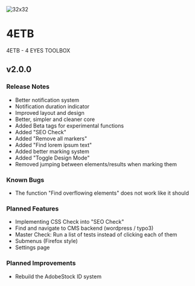 ![32x32](https://user-images.githubusercontent.com/83889147/225018833-68d5fe18-6036-45eb-937c-1565ce9c9a51.png)

# 4ETB

4ETB - 4 EYES TOOLBOX

## v2.0.0

### Release Notes

- Better notification system
- Notification duration indicator
- Improved layout and design
- Better, simpler and cleaner core
- Added Beta tags for experimental functions
- Added "SEO Check"
- Added "Remove all markers"
- Added "Find lorem ipsum text"
- Added better marking system
- Added "Toggle Design Mode"
- Removed jumping between elements/results when marking them

### Known Bugs

- The function "Find overflowing elements" does not work like it should

### Planned Features

- Implementing CSS Check into "SEO Check"
- Find and navigate to CMS backend (wordpress / typo3)
- Master Check: Run a list of tests instead of clicking each of them
- Submenus (Firefox style)
- Settings page

### Planned Improvements

- Rebuild the AdobeStock ID system
